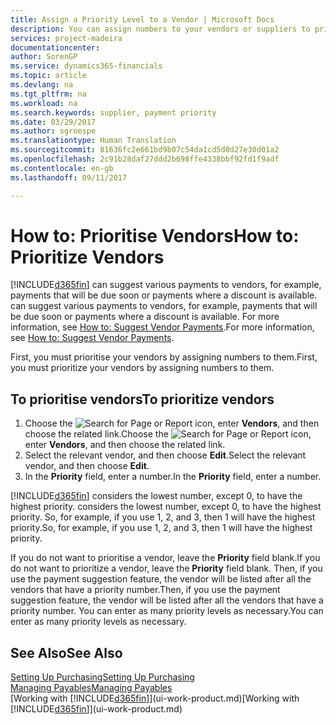 ```yaml
---
title: Assign a Priority Level to a Vendor | Microsoft Docs
description: You can assign numbers to your vendors or suppliers to prioritise them and facilitate payment suggestions in Financials.
services: project-madeira
documentationcenter: 
author: SorenGP
ms.service: dynamics365-financials
ms.topic: article
ms.devlang: na
ms.tgt_pltfrm: na
ms.workload: na
ms.search.keywords: supplier, payment priority
ms.date: 03/29/2017
ms.author: sgroespe
ms.translationtype: Human Translation
ms.sourcegitcommit: 81636fc2e661bd9b07c54da1cd5d0d27e30d01a2
ms.openlocfilehash: 2c91b28daf27ddd2b698ffe4338bbf92fd1f9adf
ms.contentlocale: en-gb
ms.lasthandoff: 09/11/2017

---
```

# <a name="how-to-prioritize-vendors"></a><span data-ttu-id="076e3-103">How to: Prioritise Vendors</span><span class="sxs-lookup"><span data-stu-id="076e3-103">How to: Prioritize Vendors</span></span>
[!INCLUDE[d365fin](includes/d365fin_md.md)]<span data-ttu-id="076e3-104"> can suggest various payments to vendors, for example, payments that will be due soon or payments where a discount is available.</span><span class="sxs-lookup"><span data-stu-id="076e3-104"> can suggest various payments to vendors, for example, payments that will be due soon or payments where a discount is available.</span></span> <span data-ttu-id="076e3-105">For more information, see [How to: Suggest Vendor Payments](payables-how-suggest-vendor-payments.md).</span><span class="sxs-lookup"><span data-stu-id="076e3-105">For more information, see [How to: Suggest Vendor Payments](payables-how-suggest-vendor-payments.md).</span></span>

<span data-ttu-id="076e3-106">First, you must prioritise your vendors by assigning numbers to them.</span><span class="sxs-lookup"><span data-stu-id="076e3-106">First, you must prioritize your vendors by assigning numbers to them.</span></span>

## <a name="to-prioritize-vendors"></a><span data-ttu-id="076e3-107">To prioritise vendors</span><span class="sxs-lookup"><span data-stu-id="076e3-107">To prioritize vendors</span></span>
1. <span data-ttu-id="076e3-108">Choose the ![Search for Page or Report](media/ui-search/search_small.png "Search for Page or Report icon") icon, enter **Vendors**, and then choose the related link.</span><span class="sxs-lookup"><span data-stu-id="076e3-108">Choose the ![Search for Page or Report](media/ui-search/search_small.png "Search for Page or Report icon") icon, enter **Vendors**, and then choose the related link.</span></span>
2. <span data-ttu-id="076e3-109">Select the relevant vendor, and then choose **Edit**.</span><span class="sxs-lookup"><span data-stu-id="076e3-109">Select the relevant vendor, and then choose **Edit**.</span></span>
3. <span data-ttu-id="076e3-110">In the **Priority** field, enter a number.</span><span class="sxs-lookup"><span data-stu-id="076e3-110">In the **Priority** field, enter a number.</span></span>

[!INCLUDE[d365fin](includes/d365fin_md.md)]<span data-ttu-id="076e3-111"> considers the lowest number, except 0, to have the highest priority.</span><span class="sxs-lookup"><span data-stu-id="076e3-111"> considers the lowest number, except 0, to have the highest priority.</span></span> <span data-ttu-id="076e3-112">So, for example, if you use 1, 2, and 3, then 1 will have the highest priority.</span><span class="sxs-lookup"><span data-stu-id="076e3-112">So, for example, if you use 1, 2, and 3, then 1 will have the highest priority.</span></span>

<span data-ttu-id="076e3-113">If you do not want to prioritise a vendor, leave the **Priority** field blank.</span><span class="sxs-lookup"><span data-stu-id="076e3-113">If you do not want to prioritize a vendor, leave the **Priority** field blank.</span></span> <span data-ttu-id="076e3-114">Then, if you use the payment suggestion feature, the vendor will be listed after all the vendors that have a priority number.</span><span class="sxs-lookup"><span data-stu-id="076e3-114">Then, if you use the payment suggestion feature, the vendor will be listed after all the vendors that have a priority number.</span></span> <span data-ttu-id="076e3-115">You can enter as many priority levels as necessary.</span><span class="sxs-lookup"><span data-stu-id="076e3-115">You can enter as many priority levels as necessary.</span></span>

## <a name="see-also"></a><span data-ttu-id="076e3-116">See Also</span><span class="sxs-lookup"><span data-stu-id="076e3-116">See Also</span></span>
[<span data-ttu-id="076e3-117">Setting Up Purchasing</span><span class="sxs-lookup"><span data-stu-id="076e3-117">Setting Up Purchasing</span></span>](purchasing-setup-purchasing.md)  
[<span data-ttu-id="076e3-118">Managing Payables</span><span class="sxs-lookup"><span data-stu-id="076e3-118">Managing Payables</span></span>](payables-manage-payables.md)  
<span data-ttu-id="076e3-119">[Working with [!INCLUDE[d365fin](includes/d365fin_md.md)]](ui-work-product.md)</span><span class="sxs-lookup"><span data-stu-id="076e3-119">[Working with [!INCLUDE[d365fin](includes/d365fin_md.md)]](ui-work-product.md)</span></span>

